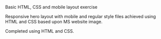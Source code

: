 Basic HTML, CSS and mobile layout exercise

Responsive hero layout with mobile and regular style files achieved using HTML and CSS based upon MS website image.  

Completed using HTML and CSS.
